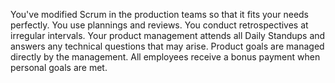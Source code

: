 You've modified Scrum in the production teams so that it fits your needs perfectly. You use plannings and reviews. You conduct retrospectives at irregular intervals.
Your product management attends all Daily Standups and answers any technical questions that may arise.
Product goals are managed directly by the management.
All employees receive a bonus payment when personal goals are met.
